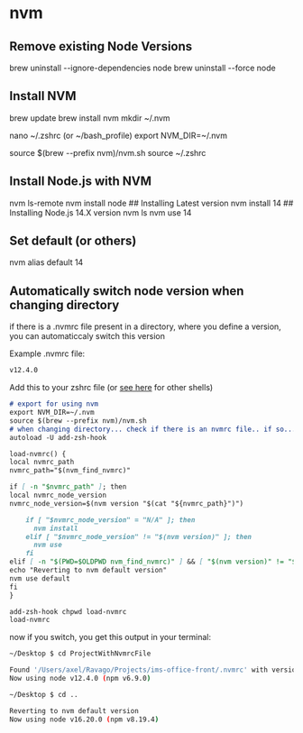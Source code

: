 # nvm

## Remove existing Node Versions
brew uninstall --ignore-dependencies node
brew uninstall --force node

## Install NVM
brew update
brew install nvm
mkdir ~/.nvm

nano ~/.zshrc (or ~/bash_profile)
export NVM_DIR=~/.nvm

source $(brew --prefix nvm)/nvm.sh
source ~/.zshrc

## Install Node.js with NVM
nvm ls-remote
nvm install node     ## Installing Latest version
nvm install 14       ## Installing Node.js 14.X version
nvm ls
nvm use 14 

## Set default (or others)
nvm alias default 14

## Automatically switch node version when changing directory
if there is a .nvmrc file present in a directory, where you define a version, you can automaticcaly switch this version

Example .nvmrc file:
```md
v12.4.0
```

Add this to your zshrc file (or [see here](https://github.com/nvm-sh/nvm#deeper-shell-integration) for other shells)
```md
# export for using nvm
export NVM_DIR=~/.nvm
source $(brew --prefix nvm)/nvm.sh
# when changing directory... check if there is an nvmrc file.. if so... change version directly
autoload -U add-zsh-hook

load-nvmrc() {
local nvmrc_path
nvmrc_path="$(nvm_find_nvmrc)"

if [ -n "$nvmrc_path" ]; then
local nvmrc_node_version
nvmrc_node_version=$(nvm version "$(cat "${nvmrc_path}")")

    if [ "$nvmrc_node_version" = "N/A" ]; then
      nvm install
    elif [ "$nvmrc_node_version" != "$(nvm version)" ]; then
      nvm use
    fi
elif [ -n "$(PWD=$OLDPWD nvm_find_nvmrc)" ] && [ "$(nvm version)" != "$(nvm version default)" ]; then
echo "Reverting to nvm default version"
nvm use default
fi
}

add-zsh-hook chpwd load-nvmrc
load-nvmrc
```
now if you switch, you get this output in your terminal:
```sh
~/Desktop $ cd ProjectWithNvmrcFile

Found '/Users/axel/Ravago/Projects/ims-office-front/.nvmrc' with version <v12.4.0>
Now using node v12.4.0 (npm v6.9.0)

~/Desktop $ cd ..

Reverting to nvm default version
Now using node v16.20.0 (npm v8.19.4)
```
